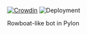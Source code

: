 [![Crowdin](https://badges.crowdin.net/pyboat/localized.svg)](https://crowdin.com/project/pyboat)
![Deployment](https://github.com/weebsquad/pyboat/workflows/Deployment/badge.svg)

Rowboat-like bot in Pylon
